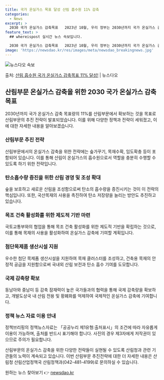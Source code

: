 ```yaml
---
title: 국가 온실가스 목표 달성 산림 흡수원 11% 감축
categories:
  - News
excerpt: >
  2030 국가 온실가스 감축목표   2023년 10월, 우리 정부는 2030년까지 국가 온실가스 감축 목표량…
feature_text: >
  ## whereispost 실시간 뉴스 속보입니다.

  2030 국가 온실가스 감축목표   2023년 10월, 우리 정부는 2030년까지 국가 온실가스 감축 목표량…
image: 'https://newsdao.kr/res/images/meta/newsdao_breakingnews.jpg'
---
```


![뉴스다오 속보](https://newsdao.kr/res/images/meta/newsdao_breakingnews.jpg)

<p>출처: <a href="https://newsdao.kr/4015" rel="dofollow">산림 흡수원 국가 온실가스 감축목표 11% 달성!</a> | 뉴스다오</p>

<h2 data-ke-size="size26">산림부문 온실가스 감축을 위한 2030 국가 온실가스 감축목표</h2>
2030년까지 국가 온실가스 감축 목표량의 11%를 산림부문에서 확보하는 것을 목표로 산림부문의 추진 전략이 발표되었습니다. 이를 위해 다양한 정책과 전략이 세워졌고, 이에 대한 자세한 내용을 알아보겠습니다.

<h3>산림부문 추진 전략</h3>
산림부문에서의 온실가스 감축을 위한 전략에는 숲가꾸기, 목재수확, 임도확충 등이 포함되어 있습니다. 이를 통해 산림이 온실가스의 흡수원으로서 역할을 충분히 수행할 수 있도록 하기 위한 전략입니다.

<h3>탄소흡수량 증진을 위한 산림 경영 및 조성 확대</h3>
숲을 보호하고 새로운 산림을 조성함으로써 탄소의 흡수량을 증진시키는 것이 이 전략의 핵심입니다. 또한, 국산목재의 사용을 촉진하여 탄소 저장량을 늘리는 방안도 추진하고 있습니다.

<h3>목조 건축 활성화를 위한 제도적 기반 마련</h3>
국토교통부와의 협업을 통해 목조 건축 활성화를 위한 제도적 기반을 확립하는 것으로, 이를 통해 목재의 사용을 활성화하여 온실가스 감축에 기여할 계획입니다.

<h3>첨단목제품 생산시설 지원</h3>
우수한 첨단 목제품 생산시설을 지원하여 목재 클러스터를 조성하고, 건축용 목재의 안정적 공급을 지원함으로써 국내외 산림 보전과 탄소 흡수 기여를 도모합니다.

<h3>국제 감축량 확보</h3>
동남아와 중남미 등 감축 잠재력이 높은 국가들과의 협력을 통해 국제 감축량을 확보하고, 개발도상국 내 산림 전용 및 황폐화를 억제하여 국제적인 온실가스 감축에 기여합니다.

<h3>정책 뉴스 자료 이용 안내</h3>
정책브리핑의 정책뉴스자료는 「공공누리 제1유형:출처표시」의 조건에 따라 자유롭게 이용이 가능하며, 출처를 반드시 표기해야 합니다. 사진의 경우 제3자에게 저작권이 있으므로 주의가 필요합니다.

산림부문의 온실가스 감축을 위한 다양한 전략들이 실현될 수 있도록 산림청과 관련 기관들의 노력이 계속되고 있습니다. 이번 산림부문 추진전략에 대한 더 자세한 내용은 산림청 산림산업정책국 산림정책과(042-481-4199)로 문의하실 수 있습니다. 

원하는 뉴스 찾아보기 👉 <a href="https://newsdao.kr" rel="dofollow">newsdao.kr</a>


